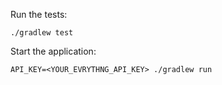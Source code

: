 Run the tests:

`./gradlew test`

Start the application:

`API_KEY=<YOUR_EVRYTHNG_API_KEY> ./gradlew run`